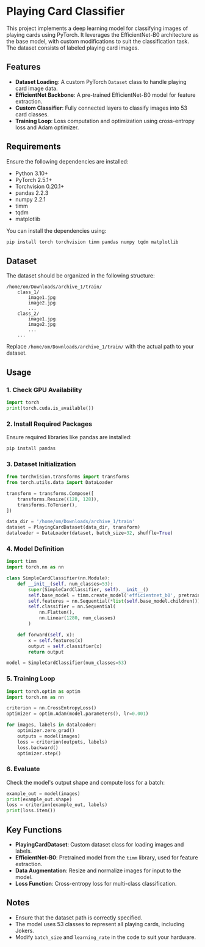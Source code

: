 # Playing Card Classifier

This project implements a deep learning model for classifying images of playing cards using PyTorch. It leverages the EfficientNet-B0 architecture as the base model, with custom modifications to suit the classification task. The dataset consists of labeled playing card images.

## Features

- **Dataset Loading**: A custom PyTorch `Dataset` class to handle playing card image data.
- **EfficientNet Backbone**: A pre-trained EfficientNet-B0 model for feature extraction.
- **Custom Classifier**: Fully connected layers to classify images into 53 card classes.
- **Training Loop**: Loss computation and optimization using cross-entropy loss and Adam optimizer.

## Requirements

Ensure the following dependencies are installed:

- Python 3.10+
- PyTorch 2.5.1+
- Torchvision 0.20.1+
- pandas 2.2.3
- numpy 2.2.1
- timm
- tqdm
- matplotlib

You can install the dependencies using:

```bash
pip install torch torchvision timm pandas numpy tqdm matplotlib
```

## Dataset

The dataset should be organized in the following structure:

```
/home/om/Downloads/archive_1/train/
    class_1/
        image1.jpg
        image2.jpg
        ...
    class_2/
        image1.jpg
        image2.jpg
        ...
    ...
```

Replace `/home/om/Downloads/archive_1/train/` with the actual path to your dataset.

## Usage

### 1. Check GPU Availability

```python
import torch
print(torch.cuda.is_available())
```

### 2. Install Required Packages

Ensure required libraries like pandas are installed:

```bash
pip install pandas
```

### 3. Dataset Initialization

```python
from torchvision.transforms import transforms
from torch.utils.data import DataLoader

transform = transforms.Compose([
    transforms.Resize((128, 128)),
    transforms.ToTensor(),
])

data_dir = '/home/om/Downloads/archive_1/train'
dataset = PlayingCardDataset(data_dir, transform)
dataloader = DataLoader(dataset, batch_size=32, shuffle=True)
```

### 4. Model Definition

```python
import timm
import torch.nn as nn

class SimpleCardClassifier(nn.Module):
    def __init__(self, num_classes=53):
        super(SimpleCardClassifier, self).__init__()
        self.base_model = timm.create_model('efficientnet_b0', pretrained=True)
        self.features = nn.Sequential(*list(self.base_model.children())[:-1])
        self.classifier = nn.Sequential(
            nn.Flatten(),
            nn.Linear(1280, num_classes)
        )

    def forward(self, x):
        x = self.features(x)
        output = self.classifier(x)
        return output

model = SimpleCardClassifier(num_classes=53)
```

### 5. Training Loop

```python
import torch.optim as optim
import torch.nn as nn

criterion = nn.CrossEntropyLoss()
optimizer = optim.Adam(model.parameters(), lr=0.001)

for images, labels in dataloader:
    optimizer.zero_grad()
    outputs = model(images)
    loss = criterion(outputs, labels)
    loss.backward()
    optimizer.step()
```

### 6. Evaluate

Check the model's output shape and compute loss for a batch:

```python
example_out = model(images)
print(example_out.shape)
loss = criterion(example_out, labels)
print(loss.item())
```

## Key Functions

- **PlayingCardDataset**: Custom dataset class for loading images and labels.
- **EfficientNet-B0**: Pretrained model from the `timm` library, used for feature extraction.
- **Data Augmentation**: Resize and normalize images for input to the model.
- **Loss Function**: Cross-entropy loss for multi-class classification.

## Notes

- Ensure that the dataset path is correctly specified.
- The model uses 53 classes to represent all playing cards, including Jokers.
- Modify `batch_size` and `learning_rate` in the code to suit your hardware.
